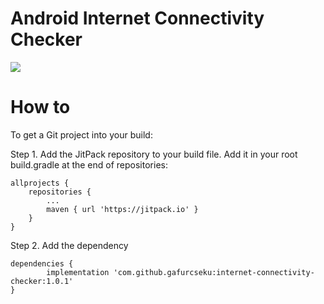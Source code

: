 # Android Internet Connectivity Checker

[![](https://jitpack.io/v/gafurcseku/internet-connectivity-checker.svg)](https://jitpack.io/#gafurcseku/internet-connectivity-checker)

# How to

To get a Git project into your build:

Step 1. Add the JitPack repository to your build file. Add it in your root build.gradle at the end of repositories:

	allprojects {
		repositories {
			...
			maven { url 'https://jitpack.io' }
		}
	}
  
  Step 2. Add the dependency
  
  	dependencies {
	        implementation 'com.github.gafurcseku:internet-connectivity-checker:1.0.1'
	}

